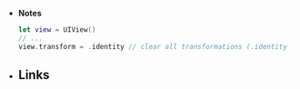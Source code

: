 - **Notes**
	```swift
	let view = UIView()
	// ...
	view.transform = .identity // clear all transformations (.identity is a default value)
	```
- **Links**
	- 